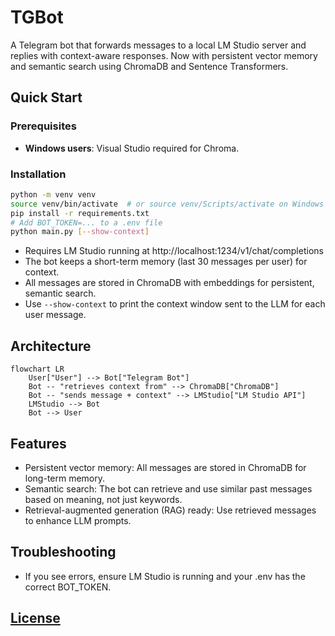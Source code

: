 # TGBot

A Telegram bot that forwards messages to a local LM Studio server and replies with context-aware responses. Now with persistent vector memory and semantic search using ChromaDB and Sentence Transformers.

## Quick Start

### Prerequisites
- **Windows users**: Visual Studio required for Chroma.

### Installation
```bash
python -m venv venv
source venv/bin/activate  # or source venv/Scripts/activate on Windows
pip install -r requirements.txt
# Add BOT_TOKEN=... to a .env file
python main.py [--show-context]
```

- Requires LM Studio running at http://localhost:1234/v1/chat/completions
- The bot keeps a short-term memory (last 30 messages per user) for context.
- All messages are stored in ChromaDB with embeddings for persistent, semantic search.
- Use `--show-context` to print the context window sent to the LLM for each user message.

## Architecture

```mermaid
flowchart LR
    User["User"] --> Bot["Telegram Bot"]
    Bot -- "retrieves context from" --> ChromaDB["ChromaDB"]
    Bot -- "sends message + context" --> LMStudio["LM Studio API"]
    LMStudio --> Bot
    Bot --> User
```

## Features
- Persistent vector memory: All messages are stored in ChromaDB for long-term memory.
- Semantic search: The bot can retrieve and use similar past messages based on meaning, not just keywords.
- Retrieval-augmented generation (RAG) ready: Use retrieved messages to enhance LLM prompts.

## Troubleshooting
- If you see errors, ensure LM Studio is running and your .env has the correct BOT_TOKEN.

## [License](./LICENSE)
